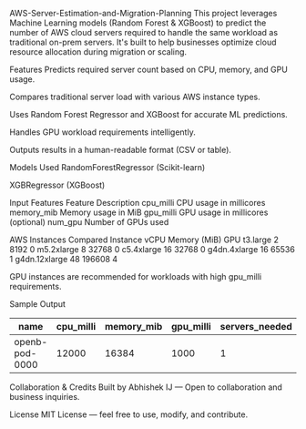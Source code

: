 AWS-Server-Estimation-and-Migration-Planning
This project leverages Machine Learning models (Random Forest & XGBoost) to predict the number of AWS cloud servers required to handle the same workload as traditional on-prem servers. It's built to help businesses optimize cloud resource allocation during migration or scaling.

Features
Predicts required server count based on CPU, memory, and GPU usage.

Compares traditional server load with various AWS instance types.

Uses Random Forest Regressor and XGBoost for accurate ML predictions.

Handles GPU workload requirements intelligently.

Outputs results in a human-readable format (CSV or table).

Models Used
RandomForestRegressor (Scikit-learn)

XGBRegressor (XGBoost)

Input Features
Feature	Description
cpu_milli	CPU usage in millicores
memory_mib	Memory usage in MiB
gpu_milli	GPU usage in millicores (optional)
num_gpu	Number of GPUs used

AWS Instances Compared
Instance	vCPU	Memory (MiB)	GPU
t3.large	2	8192	0
m5.2xlarge	8	32768	0
c5.4xlarge	16	32768	0
g4dn.4xlarge	16	65536	1
g4dn.12xlarge	48	196608	4

GPU instances are recommended for workloads with high gpu_milli requirements.

Sample Output

| name          | cpu_milli | memory_mib | gpu_milli | servers_needed | g4dn.4xlarge_needed |
|---------------|-----------|------------|-----------|----------------|---------------------|
| openb-pod-0000| 12000     | 16384      | 1000      | 1              | 1                   |


Collaboration & Credits
Built by Abhishek IJ — Open to collaboration and business inquiries.

License
MIT License — feel free to use, modify, and contribute.

